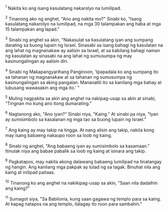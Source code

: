 <sup>1</sup>
Nakita ko ang isang kasulatang nakarolyo na lumilipad. 

<sup>2</sup>
Tinanong ako ng anghel, "Ano ang nakita mo?" Sinabi ko, "Isang kasulatang nakarolyo na lumilipad, na mga 30 talampakan ang haba at mga 15 talampakan ang lapad." 

<sup>3</sup>
Sinabi ng anghel sa akin, "Nakasulat sa kasulatang iyan ang sumpang darating sa buong lupain ng Israel. Sinasabi sa isang bahagi ng kasulatan na ang lahat ng magnanakaw ay aalisin sa Israel, at sa kabilang bahagi naman ng kasulatan ay sinasabi na ang lahat ng sumusumpa ng may kasinungalingan ay aalisin din. 

<sup>4</sup>
Sinabi ng Makapangyarihang Panginoon, 'Ipapadala ko ang sumpang ito sa tahanan ng magnanakaw at sa tahanan ng sumusumpa ng kasinungalingan sa aking pangalan. Mananatili ito sa kanilang mga bahay at lubusang wawasakin ang mga ito.' " 

<sup>5</sup>
Muling nagpakita sa akin ang anghel na nakipag-usap sa akin at sinabi, "Tingnan mo kung ano itong dumarating." 

<sup>6</sup>
Nagtanong ako, "Ano iyan?" Sinabi niya, "Kaing." At sinabi pa niya, "Iyan ay sumisimbolo sa kasalanan ng mga tao sa buong lupain ng Israel." 

<sup>7</sup>
Ang kaing ay may takip na tingga. At nang alisin ang takip, nakita kong may isang babaeng nakaupo roon sa loob ng kaing. 

<sup>8</sup>
Sinabi ng anghel, "Ang babaeng iyan ay sumisimbolo sa kasamaan." Itinulak niya ang babae pabalik sa loob ng kaing at isinara ang takip. 

<sup>9</sup>
Pagkatapos, may nakita akong dalawang babaeng lumilipad na tinatangay ng hangin. Ang kanilang mga pakpak ay tulad ng sa tagak. Binuhat nila ang kaing at inilipad paitaas. 

<sup>10</sup>
Tinanong ko ang anghel na nakikipag-usap sa akin, "Saan nila dadalhin ang kaing?" 

<sup>11</sup>
Sumagot siya, "Sa Babilonia, kung saan gagawa ng templo para sa kaing. At kapag natapos na ang templo, ilalagay ito roon para sambahin."